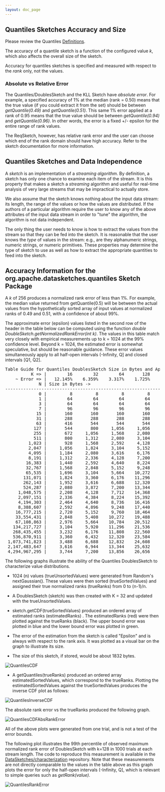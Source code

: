 ```yaml
---
layout: doc_page
---
```

<!--
    Licensed to the Apache Software Foundation (ASF) under one
    or more contributor license agreements.  See the NOTICE file
    distributed with this work for additional information
    regarding copyright ownership.  The ASF licenses this file
    to you under the Apache License, Version 2.0 (the
    "License"); you may not use this file except in compliance
    with the License.  You may obtain a copy of the License at

      http://www.apache.org/licenses/LICENSE-2.0

    Unless required by applicable law or agreed to in writing,
    software distributed under the License is distributed on an
    "AS IS" BASIS, WITHOUT WARRANTIES OR CONDITIONS OF ANY
    KIND, either express or implied.  See the License for the
    specific language governing permissions and limitations
    under the License.
-->
## Quantiles Sketches Accuracy and Size
Please review the Quantiles [Definitions]({{site.docs_dir}}/Quantiles/Definitions.html).

The accuracy of a quantile sketch is a function of the configured value <i>k</i>, which also affects
the overall size of the sketch. 

Accuracy for quantiles sketches is specified and measured with respect to the *rank* only, not the values.

### Absolute vs Relative Error
The Quantiles/DoublesSketch and the KLL Sketch have *absolute error*.  For example, a specified accuracy of 1% at the median (rank = 0.50) means that the true value (if you could extract it from the set) should be 
between *getQuantile(0.49)* and *getQuantile(0.51)*. This same 1% error applied at a rank of 0.95 means that the true value should be between *getQuantile(0.94)* and *getQuantile(0.96)*. In other words, the error is a fixed +/- epsilon for the entire range of rank values.

The ReqSketch, however, has relative rank error and the user can choose which end of the rank domain should have high accuracy.  Refer to the sketch documentation for more information.


## Quantiles Sketches and Data Independence
A *sketch* is an implementation of a *streaming algorithm*. By definition, a sketch has only one chance to examine each item of the stream.  It is this property that makes a sketch a *streaming* algorithm and useful for real-time analysis of very large streams that may be impractical to actually store. 

We also assume that the sketch knows nothing about the input data stream: its length, the range of the values or how the values are distributed. If the authors of a particular algorithm require the user to know any of the above attributes of the input data stream in order to "tune" the algorithm, the algorithm is not data independent.

The only thing the user needs to know is how to extract the values from the stream so that they can be fed into the sketch. It is reasonable that the user knows the *type* of values in the stream: e.g., are they alphanumeric strings, numeric strings, or numeric primitives. These properties may determine the type of sketch to use as well as how to extract the appropriate quantities to feed into the sketch.

## Accuracy Information for the org.apache.datasketches.quantiles Sketch Package
A <i>k</i> of 256 produces a normalized rank error of less than 1%.
For example, the median value returned from getQuantile(0.5) will be between the actual values
from the hypothetically sorted array of input values at normalized ranks of 0.49 and 0.51, with 
a confidence of about 99%.

The approximate error (epsilon) values listed in the second row of the header in the table below can be computed using the function
<i>double DoubleSketch.getNormalizedRankError(int k)</i>.  The values in this table match very closely with empirical measurements 
up to k = 1024 at the 99% confidence level.  Beyond k = 1024, the estimated error is somewhat speculative, but should be reasonable guidance.
These error values simultaneously apply to all half-open intervals (-Infinity, Q] and closed intervals [Q1, Q2].

<pre>
Table Guide for Quantiles DoublesSketch Size in Bytes and Approximate Error:
          K => |        16        32        64       128       256       512     1,024     2,048     4,096     8,192    16,384    32,768
    ~ Error => |   12.145%    6.359%    3.317%    1.725%    0.894%    0.463%    0.239%    0.123%    0.063%    0.033%    0.017%    0.009%
             N | Size in Bytes ->
----------------------------------------------------------------------------------------------------------------------------------------
             0 |         8         8         8         8         8         8         8         8         8         8         8         8
             1 |        64        64        64        64        64        64        64        64        64        64        64        64
             3 |        64        64        64        64        64        64        64        64        64        64        64        64
             7 |        96        96        96        96        96        96        96        96        96        96        96        96
            15 |       160       160       160       160       160       160       160       160       160       160       160       160
            31 |       288       288       288       288       288       288       288       288       288       288       288       288
            63 |       416       544       544       544       544       544       544       544       544       544       544       544
           127 |       544       800     1,056     1,056     1,056     1,056     1,056     1,056     1,056     1,056     1,056     1,056
           255 |       672     1,056     1,568     2,080     2,080     2,080     2,080     2,080     2,080     2,080     2,080     2,080
           511 |       800     1,312     2,080     3,104     4,128     4,128     4,128     4,128     4,128     4,128     4,128     4,128
         1,023 |       928     1,568     2,592     4,128     6,176     8,224     8,224     8,224     8,224     8,224     8,224     8,224
         2,047 |     1,056     1,824     3,104     5,152     8,224    12,320    16,416    16,416    16,416    16,416    16,416    16,416
         4,095 |     1,184     2,080     3,616     6,176    10,272    16,416    24,608    32,800    32,800    32,800    32,800    32,800
         8,191 |     1,312     2,336     4,128     7,200    12,320    20,512    32,800    49,184    65,568    65,568    65,568    65,568
        16,383 |     1,440     2,592     4,640     8,224    14,368    24,608    40,992    65,568    98,336   131,104   131,104   131,104
        32,767 |     1,568     2,848     5,152     9,248    16,416    28,704    49,184    81,952   131,104   196,640   262,176   262,176
        65,535 |     1,696     3,104     5,664    10,272    18,464    32,800    57,376    98,336   163,872   262,176   393,248   524,320
       131,071 |     1,824     3,360     6,176    11,296    20,512    36,896    65,568   114,720   196,640   327,712   524,320   786,464
       262,143 |     1,952     3,616     6,688    12,320    22,560    40,992    73,760   131,104   229,408   393,248   655,392 1,048,608
       524,287 |     2,080     3,872     7,200    13,344    24,608    45,088    81,952   147,488   262,176   458,784   786,464 1,310,752
     1,048,575 |     2,208     4,128     7,712    14,368    26,656    49,184    90,144   163,872   294,944   524,320   917,536 1,572,896
     2,097,151 |     2,336     4,384     8,224    15,392    28,704    53,280    98,336   180,256   327,712   589,856 1,048,608 1,835,040
     4,194,303 |     2,464     4,640     8,736    16,416    30,752    57,376   106,528   196,640   360,480   655,392 1,179,680 2,097,184
     8,388,607 |     2,592     4,896     9,248    17,440    32,800    61,472   114,720   213,024   393,248   720,928 1,310,752 2,359,328
    16,777,215 |     2,720     5,152     9,760    18,464    34,848    65,568   122,912   229,408   426,016   786,464 1,441,824 2,621,472
    33,554,431 |     2,848     5,408    10,272    19,488    36,896    69,664   131,104   245,792   458,784   852,000 1,572,896 2,883,616
    67,108,863 |     2,976     5,664    10,784    20,512    38,944    73,760   139,296   262,176   491,552   917,536 1,703,968 3,145,760
   134,217,727 |     3,104     5,920    11,296    21,536    40,992    77,856   147,488   278,560   524,320   983,072 1,835,040 3,407,904
   268,435,455 |     3,232     6,176    11,808    22,560    43,040    81,952   155,680   294,944   557,088 1,048,608 1,966,112 3,670,048
   536,870,911 |     3,360     6,432    12,320    23,584    45,088    86,048   163,872   311,328   589,856 1,114,144 2,097,184 3,932,192
 1,073,741,823 |     3,488     6,688    12,832    24,608    47,136    90,144   172,064   327,712   622,624 1,179,680 2,228,256 4,194,336
 2,147,483,647 |     3,616     6,944    13,344    25,632    49,184    94,240   180,256   344,096   655,392 1,245,216 2,359,328 4,456,480
 4,294,967,295 |     3,744     7,200    13,856    26,656    51,232    98,336   188,448   360,480   688,160 1,310,752 2,490,400 4,718,624
</pre>

The following graphs illustrate the ability of the Quantiles DoublesSketch to characterize value distributions.

* 1024 (n) values (trueUnsortedValues) were generated from Random's nextGaussian(). These values were then sorted (trueSortedValues) and assigned
their true normalized ranks (trueRanks) from 0 to (n-1)/n. 

* A DoublesSketch (sketch) was then created with K = 32 and updated with the trueUnsortedValues.

* sketch.getCDF(trueSortedValues) produced an ordered array of estimated ranks (estimatedRanks) . The estimatedRanks (red)
were then plotted against the trueRanks (black). The upper bound error was plotted in blue and the lower bound error was plotted in green.

* The error of the estimation from the sketch is called "Epsilon" and is always with respect to the 
rank axis. It was plotted as a visual bar on the graph to illustrate its size. 

* The size of this sketch, if stored, would be about 1832 bytes.

<img class="doc-img-half" src="{{site.docs_img_dir}}/quantiles/QuantilesCDF.png" alt="QuantilesCDF" />

* A getQuantiles(trueRanks) produced an ordered array estimatedSortedValues, which correspond to the trueRanks. 
Plotting the estimatedSortedValues against the trueSortedValues produces the inverse CDF plot as follows:

<img class="doc-img-half" src="{{site.docs_img_dir}}/quantiles/QuantilesInverseCDF.png" alt="QuantilesInverseCDF" />

The absolute rank error vs the trueRanks produced the following graph.  

<img class="doc-img-half" src="{{site.docs_img_dir}}/quantiles/QuantilesCDFAbsRankError.png" alt="QuantilesCDFAbsRankError" />

All of the above plots were generated from one trial, and is not a test of the error bounds. 

The following plot illustrates the 99th percentile of observed maximum normalized rank error of DoublesSketch with k=128 in 1000 trials at each stream length. The code to reproduce this measurement is available in the  [DataSketches/characterization](https://github.com/DataSketches/characterization/tree/master/src/main/java/org/apache/datasketches/characterization/quantiles) repository. Note that these measurements are not directly comparable to the values in the table above as this graph plots the error for only the half-open intervals (-Infinity, Q], which is relevant to simple queries such as <i>getRank(value)</i>.

<img class="doc-img-full" src="{{site.docs_img_dir}}/quantiles/qds-7-compact-accuracy-1k-99pct-20180224.png" alt="QuantilesRankError" />

